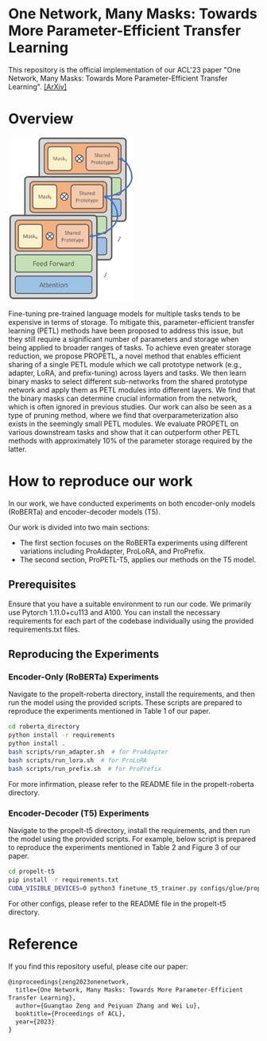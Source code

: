 # One Network, Many Masks: Towards More Parameter-Efficient Transfer Learning
This repository is the official implementation of our ACL'23 paper "One Network, Many Masks: Towards More Parameter-Efficient Transfer Learning". [[ArXiv]](https://arxiv.org/abs/2305.17682)

# Overview

<img src="propetl.png" width="50%" height="50%" alt="ProPetl"/>

Fine-tuning pre-trained language models for multiple tasks tends to be expensive in terms of storage. To mitigate this, parameter-efficient transfer learning (PETL) methods have been proposed to address this issue, but they still require a significant number of parameters and storage when being applied to broader ranges of tasks. To achieve even greater storage reduction, we propose PROPETL, a novel method that enables efficient sharing of a single PETL module which we call prototype network (e.g., adapter, LoRA, and prefix-tuning) across layers and tasks. We then learn binary masks to select different sub-networks from the shared prototype network and apply them as PETL modules into different layers. We find that the binary masks can determine crucial information from the network, which is often ignored in previous studies. Our work can also be seen as a type of pruning method, where we find that overparameterization also exists in the seemingly small PETL modules. We evaluate PROPETL on various downstream tasks and show that it can outperform other PETL methods with approximately 10% of the parameter storage required by the latter.



# How to reproduce our work

In our work, we have conducted experiments on both encoder-only models (RoBERTa) and encoder-decoder models (T5).

Our work is divided into two main sections:
- The first section focuses on the RoBERTa experiments using different variations including ProAdapter, ProLoRA, and ProPrefix. 
- The second section, ProPETL-T5, applies our methods on the T5 model.

## Prerequisites

Ensure that you have a suitable environment to run our code. We primarily use Pytorch 1.11.0+cu113 and A100. You can install the necessary requirements for each part of the codebase individually using the provided requirements.txt files.

## Reproducing the Experiments

### Encoder-Only (RoBERTa) Experiments
Navigate to the propelt-roberta  directory, install the requirements, and then run the model using the provided scripts. These scripts are prepared to reproduce the experiments mentioned in Table 1 of our paper.

```bash
cd roberta_directory
python install -r requirements
python install .
bash scripts/run_adapter.sh  # for ProAdapter
bash scripts/run_lora.sh  # for ProLoRA
bash scripts/run_prefix.sh  # for ProPrefix
```
For more infirmation, please refer to the README file in the propelt-roberta directory.

### Encoder-Decoder (T5) Experiments
Navigate to the propelt-t5 directory, install the requirements, and then run the model using the provided scripts. For example, below script is prepared to reproduce the experiments mentioned in Table 2 and Figure 3 of our paper. 

```bash
cd propelt-t5
pip install -r requirements.txt
CUDA_VISIBLE_DEVICES=0 python3 finetune_t5_trainer.py configs/glue/propetl_adapter_reduction12.json 42  # replace with desired config and random seed
```

For other configs, please refer to the README file in the propelt-t5 directory.


# Reference
If you find this repository useful, please cite our paper:
```
@inproceedings{zeng2023onenetwork,
  title={One Network, Many Masks: Towards More Parameter-Efficient Transfer Learning},
  author={Guangtao Zeng and Peiyuan Zhang and Wei Lu},
  booktitle={Proceedings of ACL},
  year={2023}
}
```
